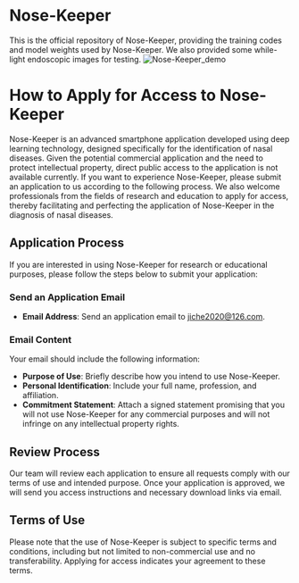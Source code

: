 # Nose-Keeper
This is the official repository of Nose-Keeper, providing the training codes and model weights used by Nose-Keeper. We also provided some while-light endoscopic images for testing.
![Nose-Keeper_demo](https://github.com/YubiaoYue/Nose-Keeper/assets/141175829/f35edad7-83bc-4808-83c1-772cdd571c44)

# How to Apply for Access to Nose-Keeper

Nose-Keeper is an advanced smartphone application developed using deep learning technology, designed specifically for the identification of nasal diseases. Given the potential commercial application and the need to protect intellectual property, direct public access to the application is not available currently. If you want to experience Nose-Keeper, please submit an application to us according to the following process. We also welcome professionals from the fields of research and education to apply for access, thereby facilitating and perfecting the application of Nose-Keeper in the diagnosis of nasal diseases.

## Application Process

If you are interested in using Nose-Keeper for research or educational purposes, please follow the steps below to submit your application:

### Send an Application Email

- **Email Address**: Send an application email to [jiche2020@126.com](mailto:jiche2020@126.com).

### Email Content

Your email should include the following information:

- **Purpose of Use**: Briefly describe how you intend to use Nose-Keeper.
- **Personal Identification**: Include your full name, profession, and affiliation.
- **Commitment Statement**: Attach a signed statement promising that you will not use Nose-Keeper for any commercial purposes and will not infringe on any intellectual property rights.

## Review Process

Our team will review each application to ensure all requests comply with our terms of use and intended purpose. Once your application is approved, we will send you access instructions and necessary download links via email.

## Terms of Use

Please note that the use of Nose-Keeper is subject to specific terms and conditions, including but not limited to non-commercial use and no transferability. Applying for access indicates your agreement to these terms.
 
